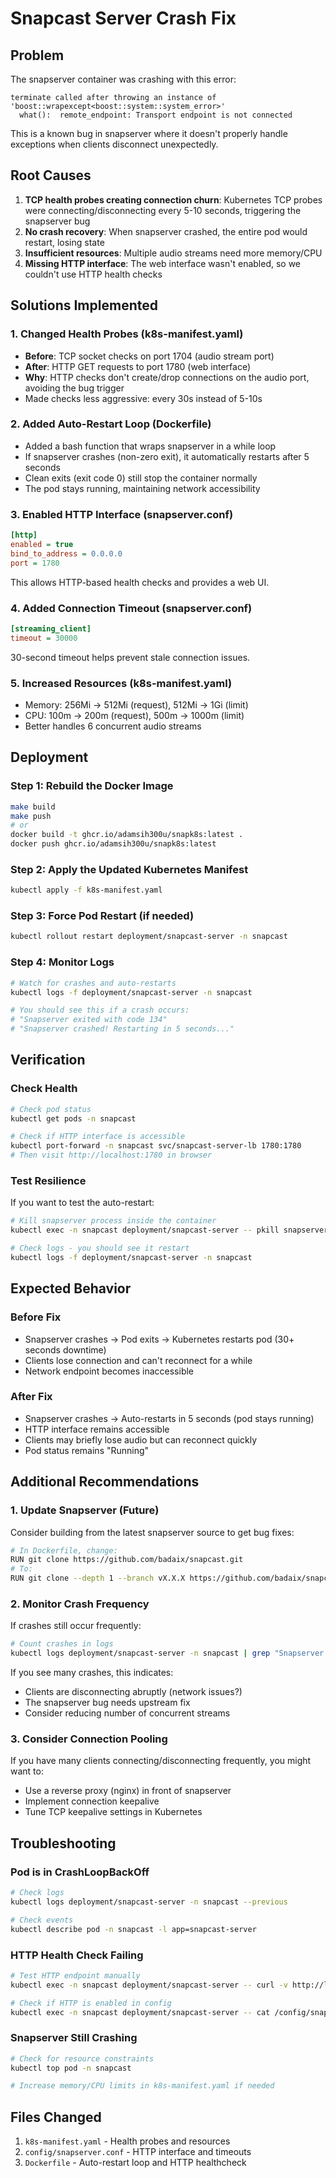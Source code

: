 # Snapcast Server Crash Fix

## Problem
The snapserver container was crashing with this error:
```
terminate called after throwing an instance of 'boost::wrapexcept<boost::system::system_error>'
  what():  remote_endpoint: Transport endpoint is not connected
```

This is a known bug in snapserver where it doesn't properly handle exceptions when clients disconnect unexpectedly.

## Root Causes
1. **TCP health probes creating connection churn**: Kubernetes TCP probes were connecting/disconnecting every 5-10 seconds, triggering the snapserver bug
2. **No crash recovery**: When snapserver crashed, the entire pod would restart, losing state
3. **Insufficient resources**: Multiple audio streams need more memory/CPU
4. **Missing HTTP interface**: The web interface wasn't enabled, so we couldn't use HTTP health checks

## Solutions Implemented

### 1. Changed Health Probes (k8s-manifest.yaml)
- **Before**: TCP socket checks on port 1704 (audio stream port)
- **After**: HTTP GET requests to port 1780 (web interface)
- **Why**: HTTP checks don't create/drop connections on the audio port, avoiding the bug trigger
- Made checks less aggressive: every 30s instead of 5-10s

### 2. Added Auto-Restart Loop (Dockerfile)
- Added a bash function that wraps snapserver in a while loop
- If snapserver crashes (non-zero exit), it automatically restarts after 5 seconds
- Clean exits (exit code 0) still stop the container normally
- The pod stays running, maintaining network accessibility

### 3. Enabled HTTP Interface (snapserver.conf)
```ini
[http]
enabled = true
bind_to_address = 0.0.0.0
port = 1780
```
This allows HTTP-based health checks and provides a web UI.

### 4. Added Connection Timeout (snapserver.conf)
```ini
[streaming_client]
timeout = 30000
```
30-second timeout helps prevent stale connection issues.

### 5. Increased Resources (k8s-manifest.yaml)
- Memory: 256Mi → 512Mi (request), 512Mi → 1Gi (limit)
- CPU: 100m → 200m (request), 500m → 1000m (limit)
- Better handles 6 concurrent audio streams

## Deployment

### Step 1: Rebuild the Docker Image
```bash
make build
make push
# or
docker build -t ghcr.io/adamsih300u/snapk8s:latest .
docker push ghcr.io/adamsih300u/snapk8s:latest
```

### Step 2: Apply the Updated Kubernetes Manifest
```bash
kubectl apply -f k8s-manifest.yaml
```

### Step 3: Force Pod Restart (if needed)
```bash
kubectl rollout restart deployment/snapcast-server -n snapcast
```

### Step 4: Monitor Logs
```bash
# Watch for crashes and auto-restarts
kubectl logs -f deployment/snapcast-server -n snapcast

# You should see this if a crash occurs:
# "Snapserver exited with code 134"
# "Snapserver crashed! Restarting in 5 seconds..."
```

## Verification

### Check Health
```bash
# Check pod status
kubectl get pods -n snapcast

# Check if HTTP interface is accessible
kubectl port-forward -n snapcast svc/snapcast-server-lb 1780:1780
# Then visit http://localhost:1780 in browser
```

### Test Resilience
If you want to test the auto-restart:
```bash
# Kill snapserver process inside the container
kubectl exec -n snapcast deployment/snapcast-server -- pkill snapserver

# Check logs - you should see it restart
kubectl logs -f deployment/snapcast-server -n snapcast
```

## Expected Behavior

### Before Fix
- Snapserver crashes → Pod exits → Kubernetes restarts pod (30+ seconds downtime)
- Clients lose connection and can't reconnect for a while
- Network endpoint becomes inaccessible

### After Fix
- Snapserver crashes → Auto-restarts in 5 seconds (pod stays running)
- HTTP interface remains accessible
- Clients may briefly lose audio but can reconnect quickly
- Pod status remains "Running"

## Additional Recommendations

### 1. Update Snapserver (Future)
Consider building from the latest snapserver source to get bug fixes:
```bash
# In Dockerfile, change:
RUN git clone https://github.com/badaix/snapcast.git
# To:
RUN git clone --depth 1 --branch vX.X.X https://github.com/badaix/snapcast.git
```

### 2. Monitor Crash Frequency
If crashes still occur frequently:
```bash
# Count crashes in logs
kubectl logs deployment/snapcast-server -n snapcast | grep "Snapserver crashed" | wc -l
```

If you see many crashes, this indicates:
- Clients are disconnecting abruptly (network issues?)
- The snapserver bug needs upstream fix
- Consider reducing number of concurrent streams

### 3. Consider Connection Pooling
If you have many clients connecting/disconnecting frequently, you might want to:
- Use a reverse proxy (nginx) in front of snapserver
- Implement connection keepalive
- Tune TCP keepalive settings in Kubernetes

## Troubleshooting

### Pod is in CrashLoopBackOff
```bash
# Check logs
kubectl logs deployment/snapcast-server -n snapcast --previous

# Check events
kubectl describe pod -n snapcast -l app=snapcast-server
```

### HTTP Health Check Failing
```bash
# Test HTTP endpoint manually
kubectl exec -n snapcast deployment/snapcast-server -- curl -v http://localhost:1780/

# Check if HTTP is enabled in config
kubectl exec -n snapcast deployment/snapcast-server -- cat /config/snapserver.conf | grep -A 5 "\[http\]"
```

### Snapserver Still Crashing
```bash
# Check for resource constraints
kubectl top pod -n snapcast

# Increase memory/CPU limits in k8s-manifest.yaml if needed
```

## Files Changed
1. `k8s-manifest.yaml` - Health probes and resources
2. `config/snapserver.conf` - HTTP interface and timeouts
3. `Dockerfile` - Auto-restart loop and HTTP healthcheck

